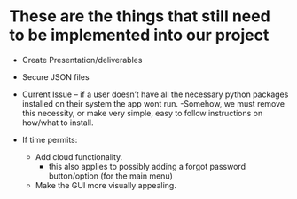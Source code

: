 # These are the things that still need to be implemented into our project

- Create Presentation/deliverables
- Secure JSON files
- Current Issue – if a user doesn’t have all the necessary python packages installed on their system the app wont run.
  -Somehow, we must remove this necessity, or make very simple, easy to follow instructions on how/what to install.

- If time permits:
  - Add cloud functionality.
      - this also applies to possibly adding a forgot password button/option (for the main menu)
  - Make the GUI more visually appealing.
    
